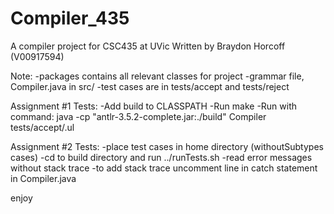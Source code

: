 # Compiler_435
A compiler project for CSC435 at UVic
Written by Braydon Horcoff (V00917594)

Note:
-packages contains all relevant classes for project
-grammar file, Compiler.java in src/
-test cases are in tests/accept and tests/reject

Assignment #1 Tests:
-Add build to CLASSPATH
-Run make
-Run with command:
 	java -cp "antlr-3.5.2-complete.jar:./build" Compiler tests/accept/<filename>.ul

Assignment #2 Tests:
-place test cases in home directory (withoutSubtypes cases)
-cd to build directory and run ../runTests.sh
-read error messages without stack trace
-to add stack trace uncomment line in catch statement in Compiler.java


enjoy

